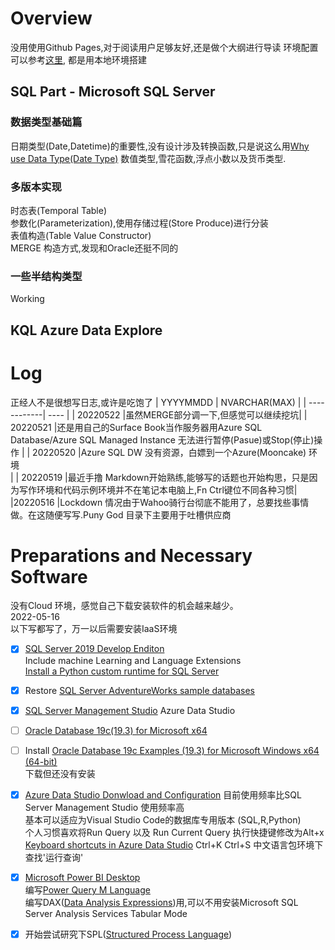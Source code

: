 # Overview 
  没用使用Github Pages,对于阅读用户足够友好,还是做个大纲进行导读
  环境配置可以参考[这里](https://github.com/DataStructureAndVen-Top/Mjolnir#preparations-and-necessary-software), 都是用本地环境搭建  
## SQL Part - Microsoft SQL Server 
  ### 数据类型基础篇
  日期类型(Date,Datetime)的重要性,没有设计涉及转换函数,只是说这么用[Why use Data Type(Date Type)](Puny%20God/Why%20use%20Data%20Type(Date%20Type).md)
  数值类型,雪花函数,浮点小数以及货币类型.
  ### 多版本实现
  时态表(Temporal Table)<BR>
  参数化(Parameterization),使用存储过程(Store Produce)进行分装<BR>
  表值构造(Table Value Constructor)<BR>
  MERGE 构造方式,发现和Oracle还挺不同的<BR>
  ### 一些半结构类型
  Working

## KQL Azure Data Explore 

# Log
正经人不是很想写日志,或许是吃饱了
| YYYYMMDD | NVARCHAR(MAX) |
| ------------| ---- |
| 20220522    |虽然MERGE部分调一下,但感觉可以继续挖坑| 
| 20220521    |还是用自己的Surface Book当作服务器用Azure SQL Database/Azure SQL Managed Instance 无法进行暂停(Pasue)或Stop(停止)操作 |
| 20220520    |Azure SQL DW 没有资源，白嫖到一个Azure(Mooncake) 环境<BR> |
| 20220519    |最近手撸 Markdown开始熟练,能够写的话题也开始构思，只是因为写作环境和代码示例环境并不在笔记本电脑上,Fn Ctrl键位不同各种习惯|
|20220516     |Lockdown 情况由于Wahoo骑行台彻底不能用了，总要找些事情做。在这随便写写.Puny God 目录下主要用于吐槽供应商<BR>

# Preparations and Necessary Software
没有Cloud 环境，感觉自己下载安装软件的机会越来越少。<BR>
2022-05-16<BR>
以下写都写了，万一以后需要安装IaaS环境<BR>
- [x] [SQL Server 2019 Develop Enditon ](https://go.microsoft.com/fwlink/p/?linkid=866662)  
    Include  machine Learning and Language 
    Extensions   
    [Install a Python custom runtime for SQL Server](
https://docs.microsoft.com/zh-cn/sql/machine-learning/install/custom-runtime-python?view=sql-server-ver15&pivots=platform-windows
)  
- [x] Restore [SQL Server AdventureWorks sample databases](https://docs.microsoft.com/en-us/sql/samples/adventureworks-install-configure?view=sql-server-ver15&tabs=ssms)  
- [x] [SQL Server Management Studio](https://docs.microsoft.com/zh-cn/sql/ssms/download-sql-server-management-studio-ssms?view=sql-server-ver15) 
  Azure Data Studio 
- [ ] [Oracle Database 19c(19.3) for Microsoft x64](https://www.oracle.com/database/technologies/oracle19c-windows-downloads.html)
- [ ] Install [Oracle Database 19c Examples (19.3) for Microsoft Windows x64 (64-bit)](https://www.oracle.com/database/technologies/oracle19c-windows-downloads.html)  
  下载但还没有安装
- [x] [Azure Data Studio Donwload and Configuration](https://docs.microsoft.com/en-us/sql/azure-data-studio/download-azure-data-studio?view=sql-server-ver15)
    目前使用频率比SQL Server Management Studio 使用频率高<BR>
    基本可以适应为Visual Studio Code的数据库专用版本
    (SQL,R,Python)<BR>
    个人习惯喜欢将Run Query 以及 Run Current Query 执行快捷键修改为Alt+x
    [Keyboard shortcuts in Azure Data Studio](https://docs.microsoft.com/en-us/sql/azure-data-studio/keyboard-shortcuts?view=sql-server-ver15#edit-existing-keyboard-shortcuts)
    Ctrl+K Ctrl+S 中文语言包环境下查找'运行查询'  
- [x] [Microsoft Power BI Desktop](https://www.microsoft.com/en-us/download/details.aspx?id=58494)  
编写[Power Query M Language](https://docs.microsoft.com/zh-cn/power-query/)  
编写DAX([Data Analysis Expressions](https://docs.microsoft.com/zh-cn/dax/dax-function-reference))用,可以不用安装Microsoft SQL Server Analysis Services Tabular Mode

- [x] 开始尝试研究下SPL([Structured Process Language](http://c.raqsoft.com.cn/article/1595816810031))




